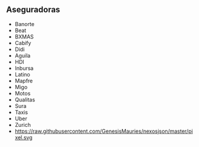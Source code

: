 ## Aseguradoras
- Banorte
- Beat
- BXMAS
- Cabify
- Didi
- Aguila
- HDI
- Inbursa
- Latino
- Mapfre
- Migo
- Motos
- Qualitas
- Sura
- Taxis
- Uber
- Zurich
- https://raw.githubusercontent.com/GenesisMauries/nexosjson/master/pixel.svg